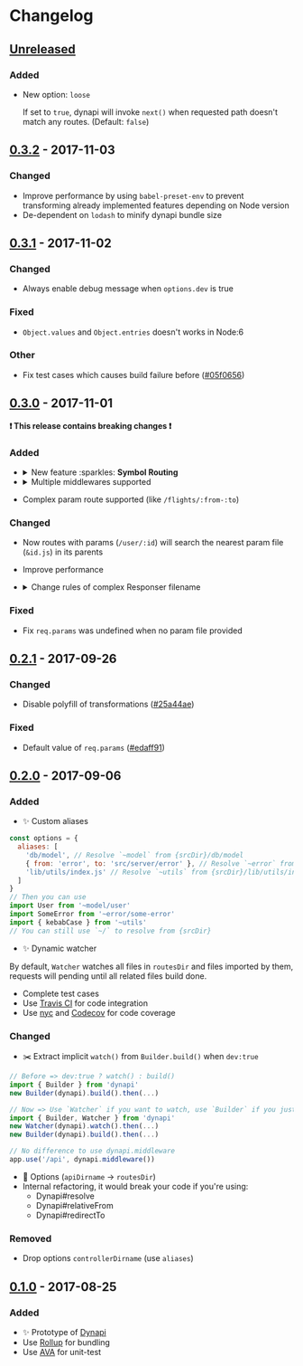 Changelog
=========

[Unreleased]
------------

### Added
- New option: `loose`

  If set to `true`, dynapi will invoke `next()` when requested path doesn't match any routes.
  (Default: `false`)

[0.3.2] - 2017-11-03
--------------------

### Changed
- Improve performance by using `babel-preset-env` to prevent transforming already
    implemented features depending on Node version
- De-dependent on `lodash` to minify dynapi bundle size

[0.3.1] - 2017-11-02
--------------------

### Changed
- Always enable debug message when `options.dev` is true

### Fixed
- `Object.values` and `Object.entries` doesn't works in Node:6

### Other
- Fix test cases which causes build failure before ([#05f0656][#05f0656])

[#05f0656]: https://github.com/shirohana/dynapi/commit/05f065657c034da0af2f29e48e812a65ec22c5f5

[0.3.0] - 2017-11-01
--------------------

__:exclamation: This release contains breaking changes :exclamation:__

### Added
- <details><summary>New feature :sparkles: <b>Symbol Routing</b></summary>

    You can now use symbols (customizable) to figureout Middlewares, Parameters and Catchers.

    In default, we use `>` as a Middleware, `&` as a Parameter, and `#` as a Catcher.

    ```
    // Default symbols
    options = {
      symbol: {
        middleware: '>',
        parameter: '&',
        catcher: '#'
      }
    }
    ```

    Here's some example:

    ```
    </project/
      ▾ api/
        >check-api-token.js
        >log-access.js
        ▾ user/
          &userId.js    // export pattern = /\d+/
          &username.js  // export pattern = /[a-zA-Z][a-zA-Z0-9_]{,15}/
          >check-user-exists.js
          ▾ :userId/
          | get.js      // GET /api/user/:userId  <-- pass through (check-api-token -> log-access
          |                             -> &userId -> check-user-exists -> get)
          ▾ :username/
            get.js      // GET /api/user/:username  <-- pass through (check-api-token -> log-access
                                        -> &username -> check-user-exists -> get)
    ```

    Note 1. Old format (`middleware.js` and `param.js`) was no longer supported, but you
      can still use these by seting `options.symbol` to `{ middlewares: 'middleware', parameter: 'param' }`

    Note 2. Catcher is not implemented yet, but choose a symbol to use first seems not a bad idea :)

  </details>

- <details><summary>Multiple middlewares supported</summary>

    Since symbol-routering has been added, you can attach multiple middlewares into the same route.

    Middlewares in the same level will be ordered in increasing order by filename,
    you can put a order number in front of the filename to ensure they were invoked as expected order.

    For example:
    ```
    </project/
      ▾ api/
        ▾ photos/
          >b01.js
          post.js   // POST /api/ptohos  <-- pass through (a01 -> a02 -> b01 -> post)
        >a01.js
        >a02.js
        get.js      // GET /api  <-- pass through (a01 -> a02 -> get)
    ```
  </details>

- Complex param route supported (like `/flights/:from-:to`)

### Changed
- Now routes with params (`/user/:id`) will search the nearest param file (`&id.js`) in its parents
- Improve performance
- <details><summary>Change rules of complex Responser filename</summary>

    A filename of Responser is starts with a method name and allowed following 0+ subpath(s).
    Here's the rules:

    - Use `()` surround every subpaths
    - Only the first subpath can wrote without `()` but it will be transform to kebab-case
    - Double or escape the colon can match a plain colon

    Examples:

    ```
    get.js               -> GET /
    getUserProfile.js    -> GET /user-profile
    getUser:userId.js    -> GET /user-user-id (Not expected)
    getUser(:userId).js  -> GET /user/:userId
    get(:id).js          -> GET /:id
    get(commit:::shasum) -> GET /commit:(:shasum) e.g. /commit:b790638
    ```
  </details>

### Fixed
- Fix `req.params` was undefined when no param file provided

[0.2.1] - 2017-09-26
--------------------

### Changed
- Disable polyfill of transformations ([#25a44ae](https://github.com/shirohana/dynapi/commit/25a44ae82e6029abf489cd178465e56ef6310036))

### Fixed
- Default value of `req.params` ([#edaff91](https://github.com/shirohana/dynapi/commit/edaff91e824b230fdaf3074fb13458b02f199705))

[0.2.0] - 2017-09-06
--------------------

### Added
- :sparkles: Custom aliases

```javascript
const options = {
  aliases: [
    'db/model', // Resolve `~model` from {srcDir}/db/model
    { from: 'error', to: 'src/server/error' }, // Resolve `~error` from {srcDir}/src/server/error
    'lib/utils/index.js' // Resolve `~utils` from {srcDir}/lib/utils/index.js
  ]
}
// Then you can use
import User from '~model/user'
import SomeError from '~error/some-error'
import { kebabCase } from '~utils'
// You can still use `~/` to resolve from {srcDir}
```

- :sparkles: Dynamic watcher

By default, `Watcher` watches all files in `routesDir` and files imported by them, requests will pending until all related files build done.

- Complete test cases
- Use [Travis CI](https://travis-ci.org/shirohana/dynapi) for code integration
- Use [nyc](https://github.com/istanbuljs/nyc) and [Codecov](https://codecov.io/gh/shirohana/dynapi/branch/dev) for code coverage

### Changed
- :scissors: Extract implicit `watch()` from `Builder.build()` when `dev:true`

```javascript
// Before => dev:true ? watch() : build()
import { Builder } from 'dynapi'
new Builder(dynapi).build().then(...)

// Now => Use `Watcher` if you want to watch, use `Builder` if you just want to build once on start up
import { Builder, Watcher } from 'dynapi'
new Watcher(dynapi).watch().then(...)
new Builder(dynapi).build().then(...)

// No difference to use dynapi.middleware
app.use('/api', dynapi.middleware())
```

- :wrench: Options (`apiDirname` -> `routesDir`)
- Internal refactoring, it would break your code if you're using:
  - Dynapi#resolve
  - Dynapi#relativeFrom
  - Dynapi#redirectTo

### Removed
- Drop options `controllerDirname` (use `aliases`)

[0.1.0] - 2017-08-25
--------------------

### Added
- :sparkles: Prototype of [Dynapi][github]
- Use [Rollup](https://github.com/rollup/rollup) for bundling
- Use [AVA](https://github.com/avajs/ava) for unit-test

[github]: https://github.com/shirohana/dynapi
[npm]: https://www.npmjs.com/package/dynapi

[Unreleased]: https://github.com/shirohana/dynapi/compare/v0.3.2...dev
[0.3.2]: https://github.com/shirohana/dynapi/releases/tag/v0.3.2
[0.3.1]: https://github.com/shirohana/dynapi/releases/tag/v0.3.1
[0.3.0]: https://github.com/shirohana/dynapi/releases/tag/v0.3.0
[0.2.1]: https://github.com/shirohana/dynapi/releases/tag/v0.2.1
[0.2.0]: https://github.com/shirohana/dynapi/releases/tag/v0.2.0
[0.1.0]: https://github.com/shirohana/dynapi/releases/tag/v0.1.0
